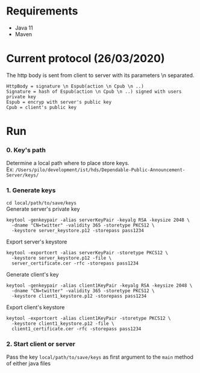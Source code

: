 # Requirements
- Java 11
- Maven

# Current protocol (26/03/2020)
The http body is sent from client to server with its parameters \n separated.
```
HttpBody = signature \n Espub(action \n Cpub \n ..)
Signature = hash of Espub(action \n Cpub \n ..) signed with users private key
Espub = encryp with server's public key
Cpub = client's public key
```

# Run
### 0. Key's path
Determine a local path where to place store keys.  
Ex: `/Users/pilo/development/ist/hds/Dependable-Public-Announcement-Server/keys/`
### 1. Generate keys
`cd local/path/to/save/keys`  
Generate server's private key
```
keytool -genkeypair -alias serverKeyPair -keyalg RSA -keysize 2048 \
  -dname "CN=twitter" -validity 365 -storetype PKCS12 \
  -keystore server_keystore.p12 -storepass pass1234
```
Export server's keystore
```
keytool -exportcert -alias serverKeyPair -storetype PKCS12 \
  -keystore server_keystore.p12 -file \
  server_certificate.cer -rfc -storepass pass1234
```
Generate client's key
```
keytool -genkeypair -alias client1KeyPair -keyalg RSA -keysize 2048 \
  -dname "CN=twitter" -validity 365 -storetype PKCS12 \
  -keystore client1_keystore.p12 -storepass pass1234
```
Export client's keystore
```
keytool -exportcert -alias client1KeyPair -storetype PKCS12 \
  -keystore client1_keystore.p12 -file \
  client1_certificate.cer -rfc -storepass pass1234
```
### 2. Start client or server
Pass the key `local/path/to/save/keys` as first argument to the `main` method of either java files
